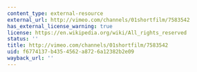 ```yaml
---
content_type: external-resource
external_url: http://vimeo.com/channels/01shortfilm/7583542
has_external_license_warning: true
license: https://en.wikipedia.org/wiki/All_rights_reserved
status: ''
title: http://vimeo.com/channels/01shortfilm/7583542
uid: f6774137-b435-4562-a872-6a12382b2e09
wayback_url: ''
---
```

